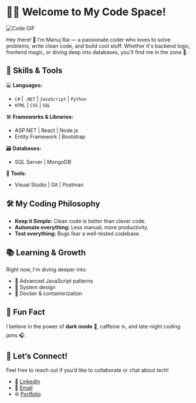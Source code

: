 # 👨‍💻 **Welcome to My Code Space!**

![Code GIF](https://media.giphy.com/media/13HgwGsXF0aiGY/giphy.gif)

Hey there! 👋 I’m Manuj Rai — a passionate coder who loves to solve problems, write clean code, and build cool stuff. Whether it's backend logic, frontend magic, or diving deep into databases, you'll find me in the zone 🚀.

## 🚀 **Skills & Tools**  
💻 **Languages:**  
- `C#` | `.NET` | `JavaScript` | `Python`  
- `HTML` | `CSS` | `SQL`  

🛠 **Frameworks & Libraries:**  
- ASP.NET | React | Node.js  
- Entity Framework | Bootstrap  

🗃 **Databases:**  
- SQL Server | MongoDB  

🔧 **Tools:**  
- Visual Studio | Git | Postman  

## 🛠️ **My Coding Philosophy**
- **Keep it Simple:** Clean code is better than clever code.
- **Automate everything:** Less manual, more productivity.
- **Test everything:** Bugs fear a well-tested codebase.
  
## 📚 **Learning & Growth**
Right now, I'm diving deeper into:  
- 📖 Advanced JavaScript patterns
- 🧠 System design  
- 🐳 Docker & containerization

## 👾 **Fun Fact**
I believe in the power of **dark mode** 🌙, caffeine ☕, and late-night coding jams 🎧.

## 🤝 **Let’s Connect!**
Feel free to reach out if you’d like to collaborate or chat about tech!  
- 💼 [LinkedIn](https://www.linkedin.com/in/manujrai/)  
- 📧 [Email](mailto:imanujrai7@gmail.com)  
- 🌐 [Portfolio](https://manuj-rai.github.io/Dark-Theme-Portfolio/)


